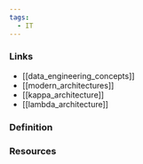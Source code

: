 ```yaml
---
tags:
  - IT
---
```

### Links
- [[data_engineering_concepts]]
- [[modern_architectures]]
- [[kappa_architecture]]
- [[lambda_architecture]]

### Definition

### Resources
